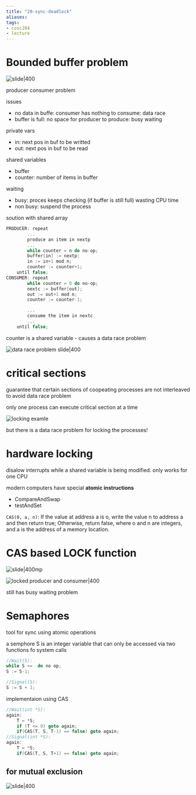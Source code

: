 ```yaml
---
title: "20-sync-deadlock"
aliases: 
tags: 
- cosc204
- lecture
---
```


# Bounded buffer problem
![slide|400](https://i.imgur.com/tdAllKY.png)

producer consumer problem

issues
- no data in buffe: consumer has nothing to consume: data race
- buffer is full: no space for producer to produce: busy waiting

private vars
- in: next pos in buf to be writted
- out: next pos in buf to be read

shared variables
- buffer
- counter: number of items in buffer

waiting
- busy: proces keeps checking (if buffer is still full) wasting CPU time
- non busy: suspend the process 

soution with shared array
```c
PRODUCER: repeat 
		...
		produce an item in nextp 
		...
		while counter = n do no-op;
		buffer[in] := nextp;
		in := in+1 mod n;
		counter := counter+1;
	until false;	
CONSUMER: repeat 
		while counter = 0 do no-op;
		nextc := buffer[out];
		out := out+1 mod n;
		counter := counter-1;

		...
		consume the item in nextc 
		...
	until false;
```

counter is a shared variable - causes a data race problem

![data race problem slide|400](https://i.imgur.com/qIz6FGU.png)

# critical sections
guarantee that certain sections of coopeating processes are not interleaved to avoid data race problem

only one process can execute critical section at a time

![locking examle](https://i.imgur.com/YTqizzt.png)

but there is a data race problem for locking the processes!

# hardware locking
disalow interrupts while a shared variable is being modified. only works for one CPU

modern computers have special **atomic instructions**
- CompareAndSwap
- testAndSet

`CAS(0, a, n)`: If the value at address a is o, write the value n to address a and then return true; Otherwise, return false, where o and n are integers, and a is the address of a memory location.

# CAS based LOCK function
![slide|400mp](https://i.imgur.com/aeS3HGS.png)

![locked producer and consumer|400](https://i.imgur.com/LQfdIVC.png)

still has busy waiting problem

# Semaphores
tool for sync using atomic operations

a semphore S is an integer variable that can only be accessed via two functions fo system calls

``` c
//Wait(S): 
while S <=  do no op;
S := S-1;

//Signal(S):
S := S + 1;
```

implementaion using CAS
``` c
//Wait(int *S): 
again: 
	T = *S;
	if (T <= 0) goto again;
	if(CAS(T, S, T-1) == false) goto again;
//Signal(int *S): 
again: 
	T = *S;
	if(CAS(T, S, T+1) == false) goto again;	

```

## for mutual exclusion
![slide|400](https://i.imgur.com/fkBl7PR.png)


